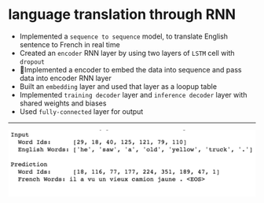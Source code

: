 # language translation through RNN

+ Implemented a `sequence to sequence` model, to translate English sentence to French in real time
+ Created an `encoder` RNN layer by using two layers of `LSTM` cell with `dropout`
+ Implemented a encoder to embed the data into sequence and pass data into encoder RNN layer
+ Built an `embedding` layer and used that layer as a loopup table
+ Implemented `training decoder` layer and `inference decoder` layer with shared weights and biases
+ Used `fully-connected` layer for output

---

![demo](./demo.png)